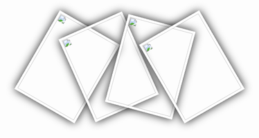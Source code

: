 <html lang="en">
<head>
	<meta charset="UTF-8">
	<title>Document</title>
<style type="text/css">


ul{
    border: 1px solid #ccc;
    height: 300px;
    margin-top: 500px;
    background-color: grey;
    position: relative;

}
li{
	border: 5px solid white;
	box-shadow: 0 0 20px;
	list-style: none;
	width: 150px;
	height: 200px;
	float: left;
	position: absolute;
	transition-property: transform;
    transition-duration: 1.5s;
}
ul li:nth-child(1){
    top: 50px;
    left: 35%;
    transform: rotate(30deg);
}
ul li:nth-child(2){
	 top: 50px;
	 left: 45%;
	 transform: rotate(-24deg);
}
ul li:nth-child(3){
	 top: 50px;
	 left: 55%;
	 transform: rotate(15deg);
}
ul li:nth-child(4){
	 top: 50px;
	 left: 65%;
	 transform: rotate(-30deg);
}
img{
	width: 150px;
	height: 200px;
}
ul li:nth-child(1):hover{
	z-index: 1;
	transform: rotate(0deg);
	transform: scale(1.7);
}
ul li:nth-child(2):hover{
	z-index: 1;
	transform: rotate(0deg);
	transform: scale(1.7);
}
ul li:nth-child(3):hover{
	z-index: 1;
	transform: rotate(0deg);
	transform: scale(1.7);
}
ul li:nth-child(4):hover{
	z-index: 1;
	transform: rotate(0deg);
	transform: scale(1.7);
}
</style>
</head>
<body>
<ul>
	<li><img src="https://imgsa.baidu.com/forum/w%3D580/sign=c9f10e54efdde711e7d243fe97eecef4/83e7bbc27d1ed21b126790b4a76eddc450da3fa3.jpg" alt=""></li>
	<li><img src="C:\Users\Public\Pictures\Sample Pictures\2.jpg" alt=""></li>
	<li><img src="C:\Users\Public\Pictures\Sample Pictures\3.jpg" alt=""></li>
	<li><img src="C:\Users\Public\Pictures\Sample Pictures\4.jpg" alt=""></li>
</ul>
</body>
</html>
